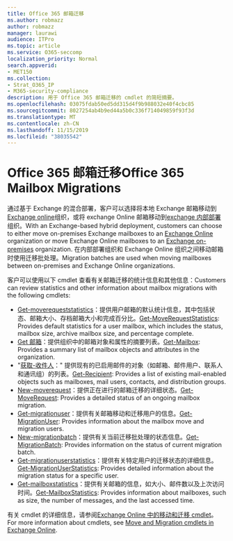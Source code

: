 ```yaml
---
title: Office 365 邮箱迁移
ms.author: robmazz
author: robmazz
manager: laurawi
audience: ITPro
ms.topic: article
ms.service: O365-seccomp
localization_priority: Normal
search.appverid:
- MET150
ms.collection:
- Strat_O365_IP
- M365-security-compliance
description: 用于 Office 365 邮箱迁移的 cmdlet 的简短摘要。
ms.openlocfilehash: 03075fdab50ed5dd315d4f9b988032e40f4cbc85
ms.sourcegitcommit: 8027254ab4b9ed44a5b0c336f714049859f93f3d
ms.translationtype: MT
ms.contentlocale: zh-CN
ms.lasthandoff: 11/15/2019
ms.locfileid: "38035542"
---
```

# <a name="office-365-mailbox-migrations"></a><span data-ttu-id="9e8ef-103">Office 365 邮箱迁移</span><span class="sxs-lookup"><span data-stu-id="9e8ef-103">Office 365 Mailbox Migrations</span></span>

<span data-ttu-id="9e8ef-104">通过基于 Exchange 的混合部署，客户可以选择将本地 Exchange 邮箱移动到[Exchange online](https://docs.microsoft.com/Exchange/exchange-online)组织，或将 exchange Online 邮箱移动到[exchange 内部部署](https://docs.microsoft.com/Exchange/exchange-server)组织。</span><span class="sxs-lookup"><span data-stu-id="9e8ef-104">With an Exchange-based hybrid deployment, customers can choose to either move on-premises Exchange mailboxes to an [Exchange Online](https://docs.microsoft.com/Exchange/exchange-online) organization or move Exchange Online mailboxes to an [Exchange on-premises](https://docs.microsoft.com/Exchange/exchange-server) organization.</span></span> <span data-ttu-id="9e8ef-105">在内部部署组织和 Exchange Online 组织之间移动邮箱时使用迁移批处理。</span><span class="sxs-lookup"><span data-stu-id="9e8ef-105">Migration batches are used when moving mailboxes between on-premises and Exchange Online organizations.</span></span>

<span data-ttu-id="9e8ef-106">客户可以使用以下 cmdlet 查看有关邮箱迁移的统计信息和其他信息：</span><span class="sxs-lookup"><span data-stu-id="9e8ef-106">Customers can review statistics and other information about mailbox migrations with the following cmdlets:</span></span>

- <span data-ttu-id="9e8ef-107">[Get-moverequeststatistics](https://docs.microsoft.com/powershell/module/exchange/move-and-migration/Get-MoveRequestStatistics?view=exchange-ps)：提供用户邮箱的默认统计信息，其中包括状态、邮箱大小、存档邮箱大小和完成百分比。</span><span class="sxs-lookup"><span data-stu-id="9e8ef-107">[Get-MoveRequestStatistics](https://docs.microsoft.com/powershell/module/exchange/move-and-migration/Get-MoveRequestStatistics?view=exchange-ps): Provides default statistics for a user mailbox, which includes the status, mailbox size, archive mailbox size, and percentage complete.</span></span>
- <span data-ttu-id="9e8ef-108">[Get 邮箱](https://docs.microsoft.com/powershell/module/exchange/mailboxes/Get-Mailbox?view=exchange-ps
)：提供组织中的邮箱对象和属性的摘要列表。</span><span class="sxs-lookup"><span data-stu-id="9e8ef-108">[Get-Mailbox](https://docs.microsoft.com/powershell/module/exchange/mailboxes/Get-Mailbox?view=exchange-ps
): Provides a summary list of mailbox objects and attributes in the organization.</span></span>
- <span data-ttu-id="9e8ef-109">"[获取-收件人](https://docs.microsoft.com/powershell/module/exchange/users-and-groups/Get-Recipient?view=exchange-ps)：" 提供现有的已启用邮件的对象（如邮箱、邮件用户、联系人和通讯组）的列表。</span><span class="sxs-lookup"><span data-stu-id="9e8ef-109">[Get-Recipient](https://docs.microsoft.com/powershell/module/exchange/users-and-groups/Get-Recipient?view=exchange-ps): Provides a list of existing mail-enabled objects such as mailboxes, mail users, contacts, and distribution groups.</span></span>
- <span data-ttu-id="9e8ef-110">[New-moverequest](https://docs.microsoft.com/powershell/module/exchange/move-and-migration/Get-MoveRequest?view=exchange-ps)：提供正在进行的邮箱迁移的详细状态。</span><span class="sxs-lookup"><span data-stu-id="9e8ef-110">[Get-MoveRequest](https://docs.microsoft.com/powershell/module/exchange/move-and-migration/Get-MoveRequest?view=exchange-ps): Provides a detailed status of an ongoing mailbox migration.</span></span>
- <span data-ttu-id="9e8ef-111">[Get-migrationuser](https://docs.microsoft.com/powershell/module/exchange/move-and-migration/Get-MigrationUser?view=exchange-ps)：提供有关邮箱移动和迁移用户的信息。</span><span class="sxs-lookup"><span data-stu-id="9e8ef-111">[Get-MigrationUser](https://docs.microsoft.com/powershell/module/exchange/move-and-migration/Get-MigrationUser?view=exchange-ps): Provides information about the mailbox move and migration users.</span></span>
- <span data-ttu-id="9e8ef-112">[New-migrationbatch](https://docs.microsoft.com/powershell/module/exchange/move-and-migration/Get-MigrationBatch?view=exchange-ps)：提供有关当前迁移批处理的状态信息。</span><span class="sxs-lookup"><span data-stu-id="9e8ef-112">[Get-MigrationBatch](https://docs.microsoft.com/powershell/module/exchange/move-and-migration/Get-MigrationBatch?view=exchange-ps): Provides information on the status of current migration batch.</span></span>
- <span data-ttu-id="9e8ef-113">[Get-migrationuserstatistics](https://docs.microsoft.com/powershell/module/exchange/move-and-migration/Get-MigrationUserStatistics?view=exchange-ps)：提供有关特定用户的迁移状态的详细信息。</span><span class="sxs-lookup"><span data-stu-id="9e8ef-113">[Get-MigrationUserStatistics](https://docs.microsoft.com/powershell/module/exchange/move-and-migration/Get-MigrationUserStatistics?view=exchange-ps): Provides detailed information about the migration status for a specific user.</span></span>
- <span data-ttu-id="9e8ef-114">[Get-mailboxstatistics](https://docs.microsoft.com/powershell/module/exchange/mailboxes/Get-MailboxStatistics?view=exchange-ps)：提供有关邮箱的信息，如大小、邮件数以及上次访问时间。</span><span class="sxs-lookup"><span data-stu-id="9e8ef-114">[Get-MailboxStatistics](https://docs.microsoft.com/powershell/module/exchange/mailboxes/Get-MailboxStatistics?view=exchange-ps): Provides information about mailboxes, such as size, the number of messages, and the last accessed time.</span></span>

<span data-ttu-id="9e8ef-115">有关 cmdlet 的详细信息，请参阅[Exchange Online 中的移动和迁移 cmdlet](https://docs.microsoft.com/powershell/exchange/exchange-online/exchange-online-powershell?view=exchange-ps)。</span><span class="sxs-lookup"><span data-stu-id="9e8ef-115">For more information about cmdlets, see [Move and Migration cmdlets in Exchange Online](https://docs.microsoft.com/powershell/exchange/exchange-online/exchange-online-powershell?view=exchange-ps).</span></span>
